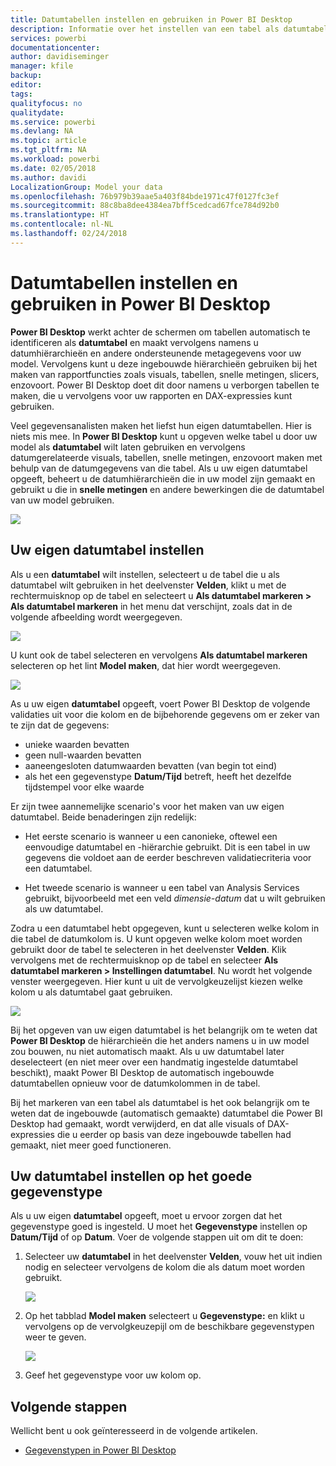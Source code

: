 ```yaml
---
title: Datumtabellen instellen en gebruiken in Power BI Desktop
description: Informatie over het instellen van een tabel als datumtabel, en wat dat betekent, in Power BI Desktop
services: powerbi
documentationcenter: 
author: davidiseminger
manager: kfile
backup: 
editor: 
tags: 
qualityfocus: no
qualitydate: 
ms.service: powerbi
ms.devlang: NA
ms.topic: article
ms.tgt_pltfrm: NA
ms.workload: powerbi
ms.date: 02/05/2018
ms.author: davidi
LocalizationGroup: Model your data
ms.openlocfilehash: 76b979b39aae5a403f84bde1971c47f0127fc3ef
ms.sourcegitcommit: 88c8ba8dee4384ea7bff5cedcad67fce784d92b0
ms.translationtype: HT
ms.contentlocale: nl-NL
ms.lasthandoff: 02/24/2018
---
```

# <a name="set-and-use-date-tables-in-power-bi-desktop"></a>Datumtabellen instellen en gebruiken in Power BI Desktop

**Power BI Desktop** werkt achter de schermen om tabellen automatisch te identificeren als **datumtabel** en maakt vervolgens namens u datumhiërarchieën en andere ondersteunende metagegevens voor uw model. Vervolgens kunt u deze ingebouwde hiërarchieën gebruiken bij het maken van rapportfuncties zoals visuals, tabellen, snelle metingen, slicers, enzovoort. Power BI Desktop doet dit door namens u verborgen tabellen te maken, die u vervolgens voor uw rapporten en DAX-expressies kunt gebruiken.

Veel gegevensanalisten maken het liefst hun eigen datumtabellen. Hier is niets mis mee. In **Power BI Desktop** kunt u opgeven welke tabel u door uw model als **datumtabel** wilt laten gebruiken en vervolgens datumgerelateerde visuals, tabellen, snelle metingen, enzovoort maken met behulp van de datumgegevens van die tabel. Als u uw eigen datumtabel opgeeft, beheert u de datumhiërarchieën die in uw model zijn gemaakt en gebruikt u die in **snelle metingen** en andere bewerkingen die de datumtabel van uw model gebruiken. 

![](media/desktop-date-tables/date-tables_01.png)

## <a name="setting-your-own-date-table"></a>Uw eigen datumtabel instellen

Als u een **datumtabel** wilt instellen, selecteert u de tabel die u als datumtabel wilt gebruiken in het deelvenster **Velden**, klikt u met de rechtermuisknop op de tabel en selecteert u **Als datumtabel markeren > Als datumtabel markeren** in het menu dat verschijnt, zoals dat in de volgende afbeelding wordt weergegeven.

![](media/desktop-date-tables/date-tables_02.png)

U kunt ook de tabel selecteren en vervolgens **Als datumtabel markeren** selecteren op het lint **Model maken**, dat hier wordt weergegeven.

![](media/desktop-date-tables/date-tables_02b.png)

As u uw eigen **datumtabel** opgeeft, voert Power BI Desktop de volgende validaties uit voor die kolom en de bijbehorende gegevens om er zeker van te zijn dat de gegevens:

* unieke waarden bevatten
* geen null-waarden bevatten
* aaneengesloten datumwaarden bevatten (van begin tot eind)
* als het een gegevenstype **Datum/Tijd** betreft, heeft het dezelfde tijdstempel voor elke waarde

Er zijn twee aannemelijke scenario's voor het maken van uw eigen datumtabel. Beide benaderingen zijn redelijk:

* Het eerste scenario is wanneer u een canonieke, oftewel een eenvoudige datumtabel en -hiërarchie gebruikt. Dit is een tabel in uw gegevens die voldoet aan de eerder beschreven validatiecriteria voor een datumtabel. 

* Het tweede scenario is wanneer u een tabel van Analysis Services gebruikt, bijvoorbeeld met een veld *dimensie-datum* dat u wilt gebruiken als uw datumtabel. 

Zodra u een datumtabel hebt opgegeven, kunt u selecteren welke kolom in die tabel de datumkolom is. U kunt opgeven welke kolom moet worden gebruikt door de tabel te selecteren in het deelvenster **Velden**. Klik vervolgens met de rechtermuisknop op de tabel en selecteer **Als datumtabel markeren > Instellingen datumtabel**. Nu wordt het volgende venster weergegeven. Hier kunt u uit de vervolgkeuzelijst kiezen welke kolom u als datumtabel gaat gebruiken.

![](media/desktop-date-tables/date-tables_03.png)

Bij het opgeven van uw eigen datumtabel is het belangrijk om te weten dat **Power BI Desktop** de hiërarchieën die het anders namens u in uw model zou bouwen, nu niet automatisch maakt. Als u uw datumtabel later deselecteert (en niet meer over een handmatig ingestelde datumtabel beschikt), maakt Power BI Desktop de automatisch ingebouwde datumtabellen opnieuw voor de datumkolommen in de tabel.

Bij het markeren van een tabel als datumtabel is het ook belangrijk om te weten dat de ingebouwde (automatisch gemaakte) datumtabel die Power BI Desktop had gemaakt, wordt verwijderd, en dat alle visuals of DAX-expressies die u eerder op basis van deze ingebouwde tabellen had gemaakt, niet meer goed functioneren. 

## <a name="marking-your-date-table-as-the-appropriate-data-type"></a>Uw datumtabel instellen op het goede gegevenstype

Als u uw eigen **datumtabel** opgeeft, moet u ervoor zorgen dat het gegevenstype goed is ingesteld. U moet het **Gegevenstype** instellen op **Datum/Tijd** of op **Datum**. Voer de volgende stappen uit om dit te doen:

1. Selecteer uw **datumtabel** in het deelvenster **Velden**, vouw het uit indien nodig en selecteer vervolgens de kolom die als datum moet worden gebruikt.
   
    ![](media/desktop-date-tables/date-tables_04.png) 

2. Op het tabblad **Model maken** selecteert u **Gegevenstype:** en klikt u vervolgens op de vervolgkeuzepijl om de beschikbare gegevenstypen weer te geven.

    ![](media/desktop-date-tables/date-tables_05.png)

3. Geef het gegevenstype voor uw kolom op. 


## <a name="next-steps"></a>Volgende stappen

Wellicht bent u ook geïnteresseerd in de volgende artikelen.

* [Gegevenstypen in Power BI Desktop](desktop-data-types.md)

 